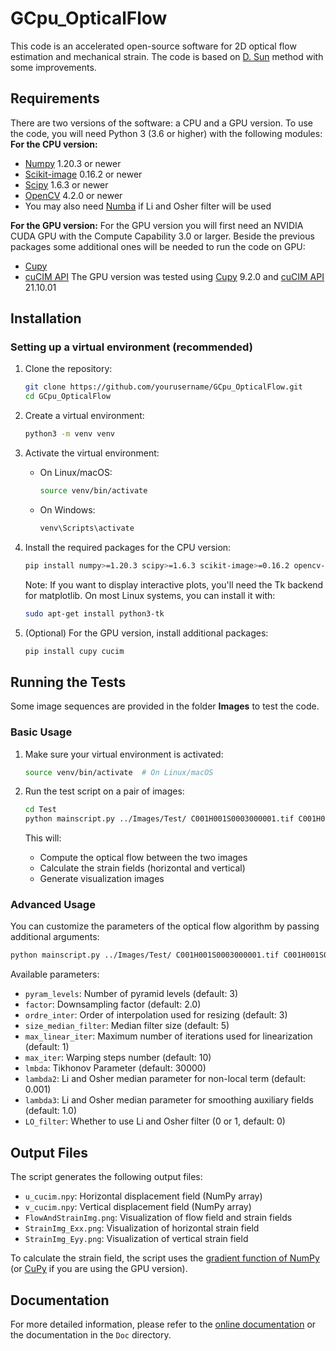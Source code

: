 # GCpu_OpticalFlow
This code is an accelerated open-source software for 2D optical flow estimation and mechanical strain.
The code is based on [D. Sun](https://cs.brown.edu/people/dqsun/pubs/cvpr_2010_flow.pdf) method with some improvements.
## Requirements
There are two versions of the software: a CPU and a GPU version.
To use the code, you  will need Python 3 (3.6 or higher) with the following modules:
**For the CPU version:**
- [Numpy](https://numpy.org/) 1.20.3 or newer
- [Scikit-image](https://scikit-image.org/) 0.16.2  or newer
- [Scipy](https://scipy.org/) 1.6.3 or newer
- [OpenCV](https://opencv.org/) 4.2.0 or newer
- You may also need [Numba](https://numba.pydata.org/) if Li and Osher filter will be used

**For the GPU version:**
For the GPU version you will first need an NVIDIA CUDA GPU with the Compute Capability 3.0 or larger.
Beside the previous packages some additional ones will be needed to run the code on GPU:
- [Cupy](https://cupy.dev/)
- [cuCIM API](https://docs.rapids.ai/api/cucim/stable/api.html)
The GPU version was tested using [Cupy](https://cupy.dev/) 9.2.0 and [cuCIM API](https://docs.rapids.ai/api/cucim/stable/api.html) 21.10.01

## Installation

### Setting up a virtual environment (recommended)

1. Clone the repository:
   ```bash
   git clone https://github.com/yourusername/GCpu_OpticalFlow.git
   cd GCpu_OpticalFlow
   ```

2. Create a virtual environment:
   ```bash
   python3 -m venv venv
   ```

3. Activate the virtual environment:
   - On Linux/macOS:
     ```bash
     source venv/bin/activate
     ```
   - On Windows:
     ```bash
     venv\Scripts\activate
     ```

4. Install the required packages for the CPU version:
   ```bash
   pip install numpy>=1.20.3 scipy>=1.6.3 scikit-image>=0.16.2 opencv-python>=4.2.0 matplotlib numba
   ```

   Note: If you want to display interactive plots, you'll need the Tk backend for matplotlib. On most Linux systems, you can install it with:
   ```bash
   sudo apt-get install python3-tk
   ```

5. (Optional) For the GPU version, install additional packages:
   ```bash
   pip install cupy cucim
   ```

## Running the Tests

Some image sequences are provided in the folder **Images** to test the code.

### Basic Usage

1. Make sure your virtual environment is activated:
   ```bash
   source venv/bin/activate  # On Linux/macOS
   ```

2. Run the test script on a pair of images:
   ```bash
   cd Test
   python mainscript.py ../Images/Test/ C001H001S0003000001.tif C001H001S0004000001.tif
   ```

   This will:
   - Compute the optical flow between the two images
   - Calculate the strain fields (horizontal and vertical)
   - Generate visualization images

### Advanced Usage

You can customize the parameters of the optical flow algorithm by passing additional arguments:

```bash
python mainscript.py ../Images/Test/ C001H001S0003000001.tif C001H001S0004000001.tif pyram_levels=4 lmbda=30000 max_iter=15
```

Available parameters:
- `pyram_levels`: Number of pyramid levels (default: 3)
- `factor`: Downsampling factor (default: 2.0)
- `ordre_inter`: Order of interpolation used for resizing (default: 3)
- `size_median_filter`: Median filter size (default: 5)
- `max_linear_iter`: Maximum number of iterations used for linearization (default: 1)
- `max_iter`: Warping steps number (default: 10)
- `lmbda`: Tikhonov Parameter (default: 30000)
- `lambda2`: Li and Osher median parameter for non-local term (default: 0.001)
- `lambda3`: Li and Osher median parameter for smoothing auxiliary fields (default: 1.0)
- `LO_filter`: Whether to use Li and Osher filter (0 or 1, default: 0)

## Output Files

The script generates the following output files:
- `u_cucim.npy`: Horizontal displacement field (NumPy array)
- `v_cucim.npy`: Vertical displacement field (NumPy array)
- `FlowAndStrainImg.png`: Visualization of flow field and strain fields
- `StrainImg_Exx.png`: Visualization of horizontal strain field
- `StrainImg_Eyy.png`: Visualization of vertical strain field

To calculate the strain field, the script uses the [gradient function of NumPy](https://numpy.org/doc/stable/reference/generated/numpy.gradient.html) (or [CuPy](https://docs.cupy.dev/en/stable/reference/generated/cupy.gradient.html) if you are using the GPU version).

## Documentation

For more detailed information, please refer to the [online documentation](https://gcpu-opticalflow.readthedocs.io/en/latest/) or the documentation in the `Doc` directory.
